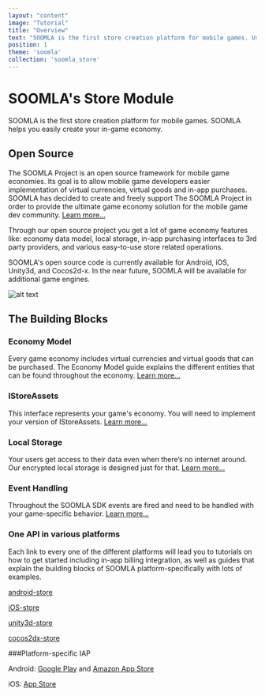 ```yaml
---
layout: "content"
image: "Tutorial"
title: "Overview"
text: "SOOMLA is the first store creation platform for mobile games. Use our open-source framework to easily create your in-game economy."
position: 1
theme: 'soomla'
collection: 'soomla_store'
---
```


# **SOOMLA's Store Module**

SOOMLA is the first store creation platform for mobile games. SOOMLA helps you easily create your in-game economy.

## Open Source
The SOOMLA Project is an open source framework for mobile game economies. Its goal is to allow mobile game developers easier implementation of virtual currencies, virtual goods and in-app purchases. SOOMLA has decided to create and freely support The SOOMLA Project in order to provide the ultimate game economy solution for the mobile game dev community. [Learn more...](http://soom.la/)

Through our open source project you get a lot of game economy features like: economy data model, local storage, in-app purchasing interfaces to 3rd party providers, and various easy-to-use store related operations.

SOOMLA's open source code is currently available for Android, iOS, Unity3d, and Cocos2d-x. In the near future, SOOMLA will be available for additional game engines.

![alt text](/img/tutorial_img/soomla_diagrams/SoomlaBuildingBlocks.png "Soomla Building Blocks")

## The Building Blocks

### Economy Model
Every game economy includes virtual currencies and virtual goods that can be purchased. The Economy Model guide explains the different entities that can be found throughout the economy. [Learn more...](/docs/soomla/store/EconomyModel)

### IStoreAssets
This interface represents your game's economy. You will need to implement your version of IStoreAssets. [Learn more...](/docs/soomla/store/IStoreAssets)

### Local Storage
Your users get access to their data even when there’s no internet around. Our encrypted local storage is designed just for that. [Learn more...](/docs/soomla/store/Storage)

### Event Handling
Throughout the SOOMLA SDK events are fired and need to be handled with your game-specific behavior. [Learn more...](/docs/soomla/store/Events)

### One API in various platforms
Each link to every one of the different platforms will lead you to tutorials on how to get started including in-app billing integration, as well as guides that explain the building blocks of SOOMLA platform-specifically with lots of examples.  

[android-store](/docs/platforms/android)

[iOS-store](/docs/platforms/ios)

[unity3d-store](/docs/platforms/unity)

[cocos2dx-store](/docs/platforms/cocos2dx)

###Platform-specific IAP

Android: [Google Play](/docs/platforms/android/GooglePlayIAB) and [Amazon App Store](/docs/platforms/android/AmazonIAB)

iOS: [App Store](/docs/platforms/ios/AppStoreIAB)
